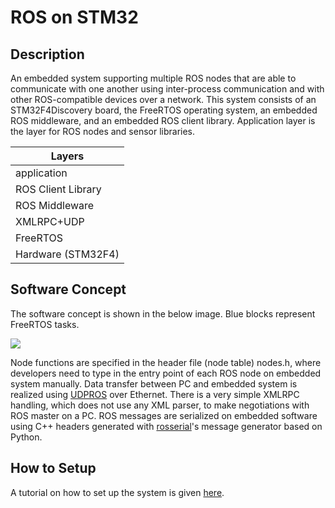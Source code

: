 # ROS on STM32

## Description
An embedded system supporting multiple ROS nodes that are able to communicate with one another using inter-process communication and with other ROS-compatible devices over a network. This system consists of an STM32F4Discovery board, the FreeRTOS operating system, an embedded ROS middleware, and an embedded ROS client library. Application layer is the layer for ROS nodes and sensor libraries.


|           Layers          |
| ---------------------------------| 
|           application           |
|        ROS Client Library       |
|         ROS Middleware          |
|            XMLRPC+UDP           |
|             FreeRTOS            |
|        Hardware (STM32F4)       |

## Software Concept

The software concept is shown in the below image. Blue blocks represent FreeRTOS tasks.

![](https://github.com/bosch-ros-pkg/stm32/blob/refactored/doc/ROS.png)

Node functions are specified in the header file (node table) nodes.h, where developers need to type in the entry point of each ROS node on embedded system manually. Data transfer between PC and embedded system is realized using <a href="http://wiki.ros.org/ROS/UDPROS">UDPROS</a> over Ethernet. There is a very simple XMLRPC handling, which does not use any XML parser, to make negotiations with ROS master on a PC. ROS messages are serialized on embedded software using C++ headers generated with <a href="http://wiki.ros.org/rosserial">rosserial</a>'s message generator based on Python.

## How to Setup

A tutorial on how to set up the system is given <a href="https://github.com/bosch-ros-pkg/stm32/wiki">here</a>.